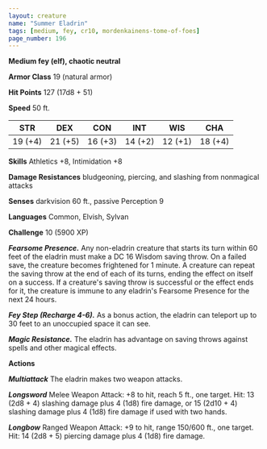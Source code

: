 ```yaml
---
layout: creature
name: "Summer Eladrin"
tags: [medium, fey, cr10, mordenkainens-tome-of-foes]
page_number: 196
---
```


**Medium fey (elf), chaotic neutral**

**Armor Class** 19 (natural armor)

**Hit Points** 127  (17d8 + 51)

**Speed** 50 ft.

|   STR   |   DEX   |   CON   |   INT   |   WIS   |   CHA   |
|:-------:|:-------:|:-------:|:-------:|:-------:|:-------:|
| 19 (+4) | 21 (+5) | 16 (+3) | 14 (+2) | 12 (+1) | 18 (+4) |

**Skills** Athletics +8, Intimidation +8

**Damage Resistances** bludgeoning, piercing, and slashing from nonmagical attacks

**Senses** darkvision 60 ft., passive Perception 9

**Languages** Common, Elvish, Sylvan

**Challenge** 10 (5900 XP)

***Fearsome Presence.*** Any non-eladrin creature that starts its turn within 60 feet of the eladrin must make a DC 16 Wisdom saving throw. On a failed save, the creature becomes frightened for 1 minute. A creature can repeat the saving throw at the end of each of its turns, ending the effect on itself on a success. If a creature's saving throw is successful or the effect ends for it, the creature is immune to any eladrin's Fearsome Presence for the next 24 hours.

***Fey Step (Recharge 4-6).*** As a bonus action, the eladrin can teleport up to 30 feet to an unoccupied space it can see.

***Magic Resistance.*** The eladrin has advantage on saving throws against spells and other magical effects.

**Actions**

***Multiattack*** The eladrin makes two weapon attacks.

***Longsword*** Melee Weapon Attack: +8 to hit, reach 5 ft., one target. Hit: 13 (2d8 + 4) slashing damage plus 4 (1d8) fire damage, or 15 (2d10 + 4) slashing damage plus 4 (1d8) fire damage if used with two hands.

***Longbow*** Ranged Weapon Attack: +9 to hit, range 150/600 ft., one target. Hit: 14 (2d8 + 5) piercing damage plus 4 (1d8) fire damage.